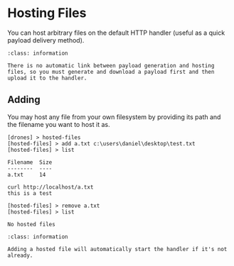 # Hosting Files

You can host arbitrary files on the default HTTP handler (useful as a quick payload delivery method).

```{admonition} Note
:class: information

There is no automatic link between payload generation and hosting files, so you must generate and download a payload first and then upload it to the handler.
```

## Adding

You may host any file from your own filesystem by providing its path and the filename you want to host it as.

```text
[drones] > hosted-files
[hosted-files] > add a.txt c:\users\daniel\desktop\test.txt
[hosted-files] > list

Filename  Size
--------  ----
a.txt     14
```

```
curl http://localhost/a.txt
this is a test
```

```
[hosted-files] > remove a.txt
[hosted-files] > list

No hosted files
```

```{admonition} Note
:class: information

Adding a hosted file will automatically start the handler if it's not already.
```